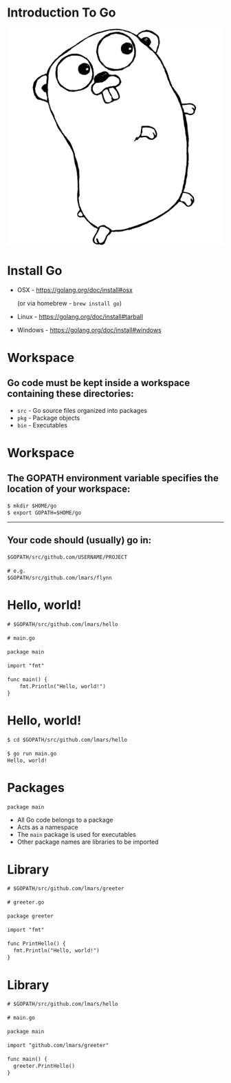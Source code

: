 <!SLIDE>

# Introduction To Go

![Go](gopherbw.png)

<!SLIDE>

# Install Go

* OSX - https://golang.org/doc/install#osx

    (or via homebrew - `brew install go`)

* Linux - https://golang.org/doc/install#tarball

* Windows - https://golang.org/doc/install#windows

<!SLIDE>

# Workspace

## Go code must be kept inside a workspace containing these directories:

* `src` - Go source files organized into packages
* `pkg` - Package objects
* `bin` - Executables

<!SLIDE>

# Workspace

## The GOPATH environment variable specifies the location of your workspace:

    $ mkdir $HOME/go
    $ export GOPATH=$HOME/go

---

## Your code should (usually) go in:

    $GOPATH/src/github.com/USERNAME/PROJECT

    # e.g.
    $GOPATH/src/github.com/lmars/flynn

<!SLIDE>

# Hello, world!

    # $GOPATH/src/github.com/lmars/hello

    # main.go

    package main

    import "fmt"

    func main() {
        fmt.Println("Hello, world!")
    }

<!SLIDE>

# Hello, world!

    $ cd $GOPATH/src/github.com/lmars/hello

    $ go run main.go
    Hello, world!

<!SLIDE>

# Packages

    package main

* All Go code belongs to a package
* Acts as a namespace
* The `main` package is used for executables
* Other package names are libraries to be imported

<!SLIDE>

# Library

    # $GOPATH/src/github.com/lmars/greeter

    # greeter.go

    package greeter

    import "fmt"

    func PrintHello() {
      fmt.Println("Hello, world!")
    }

<!SLIDE>

# Library

    # $GOPATH/src/github.com/lmars/hello

    # main.go

    package main

    import "github.com/lmars/greeter"

    func main() {
      greeter.PrintHello()
    }
